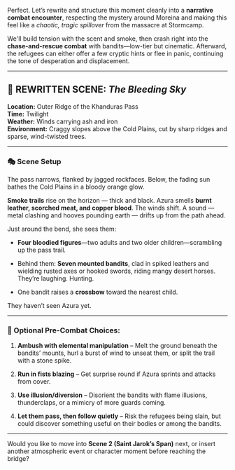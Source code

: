 Perfect. Let’s rewrite and structure this moment cleanly into a **narrative combat encounter**, respecting the mystery around Moreina and making this feel like a _chaotic, tragic spillover_ from the massacre at Stormcamp.

We'll build tension with the scent and smoke, then crash right into the **chase-and-rescue combat** with bandits—low-tier but cinematic. Afterward, the refugees can either offer a few cryptic hints or flee in panic, continuing the tone of desperation and displacement.

---

## 🌄 REWRITTEN SCENE: _The Bleeding Sky_

**Location:** Outer Ridge of the Khanduras Pass  
**Time:** Twilight  
**Weather:** Winds carrying ash and iron  
**Environment:** Craggy slopes above the Cold Plains, cut by sharp ridges and sparse, wind-twisted trees.

---

### 🎭 Scene Setup

The pass narrows, flanked by jagged rockfaces. Below, the fading sun bathes the Cold Plains in a bloody orange glow.

**Smoke trails** rise on the horizon — thick and black. Azura smells **burnt leather, scorched meat, and copper blood**. The winds shift. A sound — metal clashing and hooves pounding earth — drifts up from the path ahead.

Just around the bend, she sees them:

- **Four bloodied figures**—two adults and two older children—scrambling up the pass trail.
    
- Behind them: **Seven mounted bandits**, clad in spiked leathers and wielding rusted axes or hooked swords, riding mangy desert horses. They’re laughing. Hunting.
    
- One bandit raises a **crossbow** toward the nearest child.
    

They haven’t seen Azura yet.

---

### 🧃 Optional Pre-Combat Choices:

1. **Ambush with elemental manipulation** – Melt the ground beneath the bandits’ mounts, hurl a burst of wind to unseat them, or split the trail with a stone spike.
    
2. **Run in fists blazing** – Get surprise round if Azura sprints and attacks from cover.
    
3. **Use illusion/diversion** – Disorient the bandits with flame illusions, thunderclaps, or a mimicry of more guards coming.
    
4. **Let them pass, then follow quietly** – Risk the refugees being slain, but could discover something useful on their bodies or among the bandits.
    


---

Would you like to move into **Scene 2 (Saint Jarok’s Span)** next, or insert another atmospheric event or character moment before reaching the bridge?